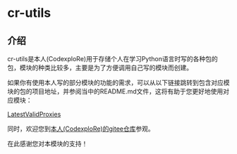 # cr-utils

## 介绍
cr-utils是本人(CodexploRe)用于存储个人在学习Python语言时写的各种包的包，模块的种类比较多，主要是为了方便调用自己写的模块而创建。

如果你有使用本人写的部分模块的功能的需求，可以从以下链接跳转到包含对应模块的包的项目地址，并参阅当中的README.md文件，这将有助于您更好地使用对应模块：

[LatestValidProxies](https://gitee.com/CodexploRe/LatestValidProxies)

同时，欢迎您到[本人(CodexploRe)的gitee仓库](https://gitee.com/CodexploRe)参观。

在此感谢您对本模块的支持！
